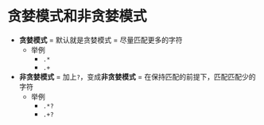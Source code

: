 # 贪婪模式和非贪婪模式

* **贪婪模式** = 默认就是贪婪模式 = 尽量匹配更多的字符
  * 举例
    * `.*`
    * `.+`
* **非贪婪模式** = 加上`?`，变成**非贪婪模式** = 在保持匹配的前提下，匹配匹配少的字符
  * 举例
    * `.*?`
    * `.+?`
